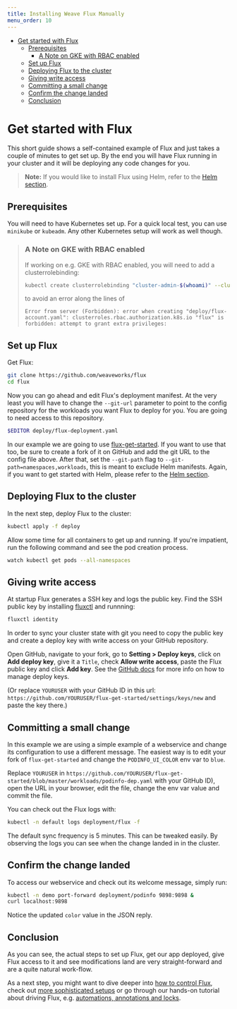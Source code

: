 ```yaml
---
title: Installing Weave Flux Manually
menu_order: 10
---
```


- [Get started with Flux](#get-started-with-flux)
  * [Prerequisites](#prerequisites)
    + [A Note on GKE with RBAC enabled](#a-note-on-gke-with-rbac-enabled)
  * [Set up Flux](#set-up-flux)
  * [Deploying Flux to the cluster](#deploying-flux-to-the-cluster)
  * [Giving write access](#giving-write-access)
  * [Committing a small change](#committing-a-small-change)
  * [Confirm the change landed](#confirm-the-change-landed)
  * [Conclusion](#conclusion)

# Get started with Flux

This short guide shows a self-contained example of Flux and just
takes a couple of minutes to get set up. By the end you will
have Flux running in your cluster and it will be deploying any
code changes for you.

> **Note:** If you would like to install Flux using Helm, refer to the
[Helm section](./helm-get-started.md).

## Prerequisites

You will need to have Kubernetes set up. For a quick local test,
you can use `minikube` or `kubeadm`. Any other Kubernetes setup
will work as well though.

> ### A Note on GKE with RBAC enabled
>
> If working on e.g. GKE with RBAC enabled, you will need to add a clusterrolebinding:
>
> ```sh
> kubectl create clusterrolebinding "cluster-admin-$(whoami)" --clusterrole=cluster-admin --user="$(gcloud config get-value core/account)"
> ```
> to avoid an error along the lines of
>
> `Error from server (Forbidden): error when creating "deploy/flux-account.yaml":
> clusterroles.rbac.authorization.k8s.io "flux" is forbidden: attempt to grant
> extra privileges:`

## Set up Flux

Get Flux:

```sh
git clone https://github.com/weaveworks/flux
cd flux
```

Now you can go ahead and edit Flux's deployment manifest. At the very
least you will have to change the `--git-url` parameter to point to
the config repository for the workloads you want Flux to deploy for
you. You are going to need access to this repository.

```sh
$EDITOR deploy/flux-deployment.yaml
```

In our example we are going to use
[flux-get-started](https://github.com/weaveworks/flux-get-started). If you
want to use that too, be sure to create a fork of it on GitHub and
add the git URL to the config file above. After that, set the `--git-path` 
flag to `--git-path=namespaces,workloads`, this is meant to exclude Helm 
manifests. Again, if you want to get started with Helm, please refer to the 
[Helm section](./helm-get-started.md).

## Deploying Flux to the cluster

In the next step, deploy Flux to the cluster:

```sh
kubectl apply -f deploy
```

Allow some time for all containers to get up and running. If you're
impatient, run the following command and see the pod creation
process.

```sh
watch kubectl get pods --all-namespaces
```

## Giving write access

At startup Flux generates a SSH key and logs the public key. Find
the SSH public key by installing [fluxctl](./fluxctl.md) and
runnning:

```sh
fluxctl identity
```

In order to sync your cluster state with git you need to copy the
public key and create a deploy key with write access on your GitHub
repository.

Open GitHub, navigate to your fork, go to **Setting > Deploy keys**,
click on **Add deploy key**, give it a `Title`, check **Allow write
access**, paste the Flux public key and click **Add key**.  See the
[GitHub docs](https://developer.github.com/v3/guides/managing-deploy-keys/#deploy-keys)
for more info on how to manage deploy keys.

(Or replace `YOURUSER` with your GitHub ID in this url:
`https://github.com/YOURUSER/flux-get-started/settings/keys/new` and
paste the key there.)

## Committing a small change

In this example we are using a simple example of a webservice and
change its configuration to use a different message. The easiest
way is to edit your fork of `flux-get-started` and change the `PODINFO_UI_COLOR` env var to `blue`.

Replace `YOURUSER` in
`https://github.com/YOURUSER/flux-get-started/blob/master/workloads/podinfo-dep.yaml`
with your GitHub ID), open the URL in your browser, edit the file,
change the env var value and commit the file.

You can check out the Flux logs with:

```sh
kubectl -n default logs deployment/flux -f
```

The default sync frequency is 5 minutes. This can be tweaked easily.
By observing the logs you can see when the change landed in in the
cluster.

## Confirm the change landed

To access our webservice and check out its welcome message, simply
run:

```sh
kubectl -n demo port-forward deployment/podinfo 9898:9898 &
curl localhost:9898
```

Notice the updated `color` value in the JSON reply.

## Conclusion

As you can see, the actual steps to set up Flux, get our app
deployed, give Flux access to it and see modifications land are
very straight-forward and are a quite natural work-flow.

As a next step, you might want to dive deeper into [how to
control Flux](./fluxctl.md), check out [more sophisticated
setups](./standalone-setup.md) or go through our hands-on
tutorial about driving Flux, e.g. 
[automations, annotations and locks](annotations-tutorial.md).